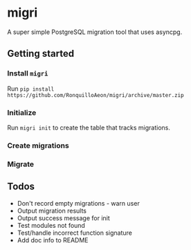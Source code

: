 # migri
A super simple PostgreSQL migration tool that uses asyncpg.

## Getting started
### Install `migri`
Run `pip install https://github.com/RonquilloAeon/migri/archive/master.zip`

### Initialize
Run `migri init` to create the table that tracks migrations.

### Create migrations

### Migrate

## Todos
- Don't record empty migrations - warn user
- Output migration results
- Output success message for init
- Test modules not found
- Test/handle incorrect function signature
- Add doc info to README
